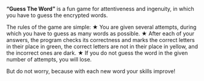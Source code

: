 <b>“Guess The Word”</b> is a fun game for attentiveness and ingenuity, in which you have to guess the encrypted words.

The rules of the game are simple:
★  You are given several attempts, during which you have to guess as many words as possible.
★  After each of your answers, the program checks its correctness and marks the correct letters in their place in green, the correct letters are not in their place in yellow, and the incorrect ones are dark.
★  If you do not guess the word in the given number of attempts, you will lose.

But do not worry, because with each new word your skills improve!

